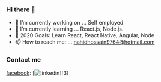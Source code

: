 ### Hi there 👋

- 🔭 I’m currently working on ... Self employed
- 🌱 I’m currently learning ... React.js, Node.js.
- 🥅 2020 Goals: Learn React, React Native, Angular, Node
- 📫 How to reach me: ... nahidhossain9764@hotmail.com

### Contact me
[facebook](https://www.facebook.com/nahidhossain9764/): 
[![linkedin](https://cloud.githubusercontent.com/assets/17016297/18839848/0fc7e74e-83d2-11e6-8c6a-277fc9d6e067.png)][3]
